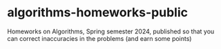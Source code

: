 # algorithms-homeworks-public
Homeworks on Algorithms, Spring semester 2024, published so that you can correct inaccuracies in the problems (and earn some points)
